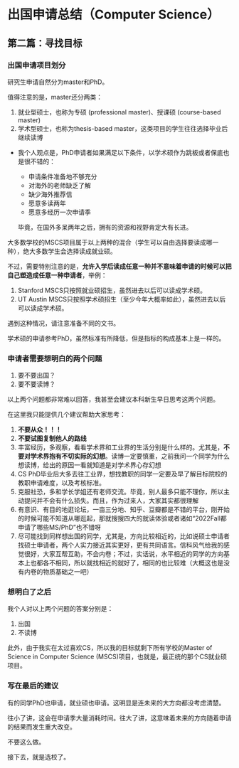 # 出国申请总结（Computer Science）

## 第二篇：寻找目标

### 出国申请项目划分

研究生申请自然分为master和PhD。

值得注意的是，master还分两类：

1. 就业型硕士，也称为专硕 (professional master)、授课硕 (course-based master)
2. 学术型硕士，也称为thesis-based master，这类项目的学生往往选择毕业后继续读博

- 我个人观点是，PhD申请者如果满足以下条件，以学术硕作为跳板或者保底也是很不错的：
  - 申请条件准备地不够充分
  - 对海外的老师缺乏了解
  - 缺少海外推荐信
  - 愿意多读两年
  - 愿意多经历一次申请季

  毕竟，在国外多呆两年之后，拥有的资源和视野肯定大有长进。

大多数学校的MSCS项目属于以上两种的混合（学生可以自由选择要读成哪一种），绝大多数学生会选择读成就业硕。

不过，需要特别注意的是，**允许入学后读成任意一种并不意味着申请的时候可以把自己塑造成任意一种申请者**，举例：

1. Stanford MSCS只按照就业硕招生，虽然进去以后可以读成学术硕。
2. UT Austin MSCS只按照学术硕招生（至少今年大概率如此），虽然进去以后可以读成学术硕。

遇到这种情况，请注意准备不同的文书。

学术硕的申请参考PhD，虽然标准有所降低，但是指标的构成基本上是一样的。

### 申请者需要想明白的两个问题

1. 要不要出国？
2. 要不要读博？

以上两个问题都非常难以回答，我甚至会建议本科新生早日思考这两个问题。

在这里我只能提供几个建议帮助大家思考：

1. **不要从众！！！**
2. **不要试图复制他人的路线**
3. 丰富经历，多观察，看看学术界和工业界的生活分别是什么样的。尤其是，**不要对学术界抱有不切实际的幻想**。读博一定要慎重，之前我问一个同学为什么想读博，给出的原因一看就知道是对学术界心存幻想
4. CS PhD毕业后大多去往工业界，想找教职的同学一定要及早了解目标院校的教职申请难度，以及考核标准。
5. 克服社恐，多和学长学姐还有老师交流。毕竟，别人最多只能不理你，所以主动提问并不会有什么损失。而且，作为过来人，大家其实都很理解
6. 有意识、有目的地逛论坛，一亩三分地、知乎、豆瓣都是不错的平台，刚开始的时候可能不知道从哪逛起，那就搜搜四大的就读体验或者诸如“2022Fall都申请了哪些MS/PhD”也不错呀
7. 尽可能找到同样想出国的同学，尤其是，方向比较相近的，比如说硕士申请者找硕士申请者，两个人实力接近其实更好，更有共同语言。信科风气给我的感觉很好，大家互帮互助，不会内卷；不过，实话说，水平相近的同学的方向基本上也都各不相同，所以就找相近的就好了，相同的也比较难（大概这也是没有内卷的物质基础之一吧）

### 想明白了之后

我个人对以上两个问题的答案分别是：

1. 出国
2. 不读博

此外，由于我实在太过喜欢CS，所以我的目标就剩下所有学校的Master of Science in Computer Science (MSCS)项目，也就是，最正统的那个CS就业硕项目。

### 写在最后的建议

有的同学PhD也申请，就业硕也申请。这明显是连未来的大方向都没考虑清楚。

往小了讲，这会在申请季大量消耗时间。往大了讲，这意味着未来的方向随着申请的结果而发生重大改变。

不要这么做。

接下去，就是选校了。
